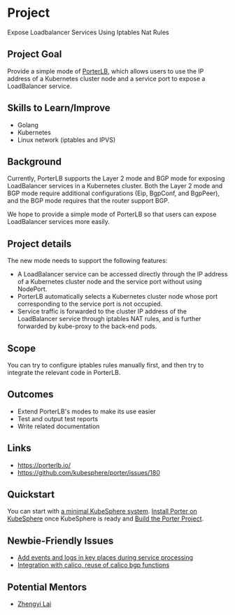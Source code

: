 # Project

Expose Loadbalancer Services Using Iptables Nat Rules

## Project Goal

Provide a simple mode of [PorterLB](https://porterlb.io/), which allows users to use the IP address of a Kubernetes cluster node and a service port to expose a LoadBalancer service.

## Skills to Learn/Improve

* Golang
* Kubernetes
* Linux network (iptables and IPVS)

## Background

Currently, PorterLB supports the Layer 2 mode and BGP mode for exposing LoadBalancer services in a Kubernetes cluster. Both the Layer 2 mode and BGP mode require additional configurations (Eip, BgpConf, and BgpPeer), and the BGP mode requires that the router support BGP.

We hope to provide a simple mode of PorterLB so that users can expose LoadBalancer services more easily.

## Project details

The new mode needs to support the following features:

* A LoadBalancer service can be accessed directly through the IP address of a Kubernetes cluster node and the service port without using NodePort.
* PorterLB automatically selects a Kubernetes cluster node whose port corresponding to the service port is not occupied.
* Service traffic is forwarded to the cluster IP address of the LoadBalancer service through iptables NAT rules, and is further forwarded by kube-proxy to the back-end pods.

## Scope

You can try to configure iptables rules manually first, and then try to integrate the relevant code in PorterLB.

## Outcomes

- Extend PorterLB's modes to make its use easier
- Test and output test reports
- Write related documentation

## Links

* https://porterlb.io/
* https://github.com/kubesphere/porter/issues/180

## Quickstart

You can start with [a minimal KubeSphere system](https://kubesphere.io/docs/quick-start/minimal-kubesphere-on-k8s/). [Install Porter on KubeSphere](https://porterlb.io/docs/getting-started/installation/install-porter-on-kubesphere/) once KubeSphere is ready and [Build the Porter Project](https://porterlb.io/docs/building/).

## Newbie-Friendly Issues

* [Add events and logs in key places during service processing](https://github.com/kubesphere/porter/issues/187)
* [Integration with calico, reuse of calico bgp functions](https://github.com/kubesphere/porter/issues/151)

## Potential Mentors

* [Zhengyi Lai](https://github.com/zheng1)
